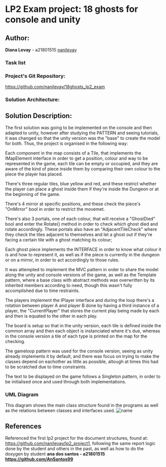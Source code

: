 # LP2 Exam project: 18 ghosts for console and unity

## Author:

**Diana Levay** - a21801515 [nanilevay](https://github.com/nanilevay)

### Task list

### Project's Git Repository:

<https://github.com/nanilevay/18ghosts_lp2_exam>

### Solution Architecture:

## Solution Description:

The first solution was going to be implemented on the console and then adapted to unity, however after studying the PATTERN and seeing tutorials, it was changed so that the unity version was the "base" to create the model for both. Thus, the project is organised in the following way:

Each component in the map consists of a Tile, that implements the IMapElement interface in order to get a position, colour and way to be represented in the game, each tile can be empty or occupied, and they are aware of the kind of piece inside them by comparing their own colour to the piece the player has placed.

There's three regular tiles, blue yellow and red, and these restrict whether the player can place a ghost inside them if they're inside the Dungeon or at the beginning of the game.

There's 4 mirror at specific positions, and these check the piece's "OnMirror" bool in order to restrict the movemet.

There's also 3 portals, one of each colour, that will receive a "GhostDied" bool and enter the Rotate() method in order to check which ghost died and rotate accordingly. These portals also have an "AdjacentTileCheck" where they check the tiles adjacent to themselves and let a ghost out if they're facing a certain tile with a ghost matching its colour;

Each ghost piece implements the INTERFACE in order to know what colour it is and how to represent it, as well as if the piece is currently in the dungeon or on a mirror, in order to act accordingly to those rules.

It was attempted to implement the MVC pattern in order to share the model along the unity and console versions of the game, as well as the Template pattern, where a base class with abstract methods was overwritten by its inherited members according to need, though this wasn't fully accomplished due to time restraints.

The players implement the IPlayer interface and during the loop there's a rotation between player A and player B done by having a third instance of a player, the "CurrentPlayer" that stores the current play being made by each and then is equated to the other in each play.

The  board is setup so that in the unity version, each tile is defined inside the common array and then each object is instanciated where it's due, whereas in the console version a tile of each type is printed on the map for the checking.

The gameloop pattern was used for the console version, seeing as unity already implements it by default, and there was focus on trying to make the classes depend on eachother as little as possible, altough at times this had to be scratched due to time constraints.

The text to be displayed on the game follows a Singleton pattern, in order to be initialised once and used through both implementations.

### UML Diagram

This diagram shows the main class structure found in the programs as well as the relations between classes and interfaces used.
![name](img)

## References

Referenced the first lp2 project for the document structures, found at: <https://github.com/nanilevay/lp2_project1>, following the same report logic done by the student and others in the past, as well as how to do the doxygen by student **ana dos santos - a21801515 <https://github.com/AnSantos99>**
